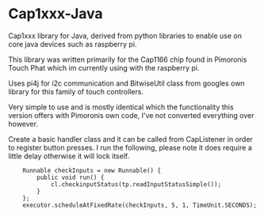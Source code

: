 # Cap1xxx-Java
Cap1xxx library for Java, derived from python libraries to enable use on core java devices such as raspberry pi.

This library was written primarily for the Cap1166 chip found in Pimoronis Touch Phat which im currently using with the raspberry pi.

Uses pi4j for i2c communication and BitwiseUtil class from googles own library for this family of touch controllers.

Very simple to use and is mostly identical which the functionality this version offers with Pimoronis own code, I've not converted everything over however.

Create a basic handler class and it can be called from CapListener in order to register button presses. I run the following, please note it does require a little delay otherwise it will lock itself.

		Runnable checkInputs = new Runnable() {
			public void run() {
				cl.checkinputStatus(tp.readInputStatusSimple());
			}
		};
		executor.scheduleAtFixedRate(checkInputs, 5, 1, TimeUnit.SECONDS);
